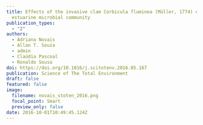 ```yaml
---
title: Effects of the invasive clam Corbicula fluminea (Müller, 1774) on an
  estuarine microbial community
publication_types:
  - "2"
authors:
  - Adriana Novais
  - Allan T. Souza
  - admin
  - Claúdia Pascoal
  - Ronaldo Sousa
doi: https://doi.org/10.1016/j.scitotenv.2016.05.167
publication: Science of The Total Environment
draft: false
featured: false
image:
  filename: novais_stoten_2016.png
  focal_point: Smart
  preview_only: false
date: 2016-10-01T10:49:45.124Z
---
```

